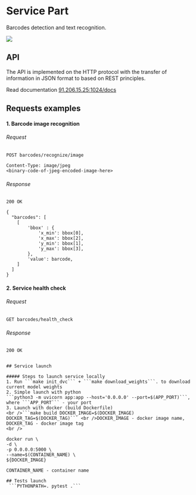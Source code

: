 # Service Part 

Barcodes detection and text recognition.

![](./assets/barcodes.png)

## API

The API is implemented on the HTTP protocol with the transfer of information in JSON format to
based on REST principles.

Read documentation [91.206.15.25:1024/docs](91.206.15.25:1024/docs) 

## Requests examples

#### 1. Barcode image recognition

###### Request
```http request
POST barcodes/recognize/image

Content-Type: image/jpeg
<binary-code-of-jpeg-encoded-image-here>
```
###### Response

```http request
200 OK
```

```json5
{
  "barcodes": [
    [
        'bbox' : {
            'x_min': bbox[0],
            'x_max': bbox[2],
            'y_min': bbox[1],
            'y_max': bbox[3],
        },
        'value': barcode,
    ]
  ]
}
```

#### 2. Service health check

###### Request
```http request
GET barcodes/health_check

```
###### Response

```http request
200 OK


## Service launch

##### Steps to launch service locally
1. Run ```make init_dvc``` + ```make download_weights```. to download current model weights
2. Simple launch with python  
```python3 -m uvicorn app:app --host='0.0.0.0' --port=$(APP_PORT)```, 
where ```APP_PORT``` - your port
3. Launch with docker (build Dockerfile)
<br />```make build DOCKER_IMAGE=$(DOCKER_IMAGE) DOCKER_TAG=$(DOCKER_TAG)``` <br />DOCKER_IMAGE - docker image name, DOCKER_TAG - docker image tag
<br />
```
    docker run \
    -d \
    -p 0.0.0.0:5000 \
    --name=$(CONTAINER_NAME) \
    ${DOCKER_IMAGE}
```
CONTAINER_NAME - container name

## Tests launch
 ```PYTHONPATH=. pytest .```

